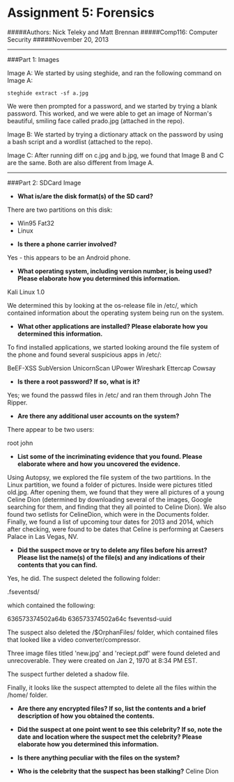 Assignment 5: Forensics
===================================

#####Authors: Nick Teleky and Matt Brennan
#####Comp116: Computer Security
#####November 20, 2013

- - - - - - - - - - - - - - - - - - - - - - - -

###Part 1: Images

Image A: We started by using steghide, and ran the following command on Image A: 

`steghide extract -sf a.jpg`

We were then prompted for a password, and we started by trying a blank password. This worked, and we were able to get
an image of Norman's beautiful, smiling face called prado.jpg (attached in the repo).

Image B: We started by trying a dictionary attack on the password by using a bash script and a wordlist (attached to the repo).

Image C: After running diff on c.jpg and b.jpg, we found that Image B and C are the same. Both are also different from Image A.

- - - - - - - - - - - - - - - - - - - - - - - - -

###Part 2: SDCard Image

* __What is/are the disk format(s) of the SD card?__

There are two partitions on this disk:
 - Win95 Fat32
 - Linux

* __Is there a phone carrier involved?__

Yes - this appears to be an Android phone.

* __What operating system, including version number, is being used? Please elaborate how you determined this information.__

Kali Linux 1.0

We determined this by looking at the os-release file in /etc/, which contained information about the operating system being
run on the system.

* __What other applications are installed? Please elaborate how you determined this information.__

To find installed applications, we started looking around the file system of the phone and found several suspicious apps in /etc/:

BeEF-XSS
SubVersion
UnicornScan
UPower
Wireshark
Ettercap
Cowsay

* __Is there a root password? If so, what is it?__

Yes; we found the passwd files in /etc/ and ran them through John The Ripper.

* __Are there any additional user accounts on the system?__

There appear to be two users:

root
john

* __List some of the incriminating evidence that you found. Please elaborate where and how you uncovered the evidence.__

Using Autopsy, we explored the file system of the two partitions. In the Linux partition, we found a folder of pictures. Inside were pictures titled
 old.jpg. After opening them, we found that they were all pictures of a young Celine Dion (determined by downloading several of the images, 
 Google searching for them, and finding that they all pointed to Celine Dion). We also found two setlists for CelineDion, which were in the Documents
 folder. Finally, we found a list of upcoming tour dates for 2013 and 2014, which after checking, were found to be dates that Celine is performing
 at Caesers Palace in Las Vegas, NV.

* __Did the suspect move or try to delete any files before his arrest? Please list the name(s) of the file(s) and any indications of their contents that you can find.__

Yes, he did.
The suspect deleted the following folder:

.fseventsd/

which contained the following:

636573374502a64b
636573374502a64c
fseventsd-uuid


The suspect also deleted the /$OrphanFiles/ folder, which contained files that looked like a video converter/compressor.

Three image files titled 'new.jpg' and 'reciept.pdf' were found deleted and unrecoverable. They were created on Jan 2, 1970 at 8:34 PM EST. 

The suspect further deleted a shadow file.

Finally, it looks like the suspect attempted to delete all the files within the /home/ folder.

* __Are there any encrypted files? If so, list the contents and a brief description of how you obtained the contents.__

* __Did the suspect at one point went to see this celebrity? If so, note the date and location where the suspect met the celebrity? Please elaborate how you determined this information.__

* __Is there anything peculiar with the files on the system?__

* __Who is the celebrity that the suspect has been stalking?__
Celine Dion
